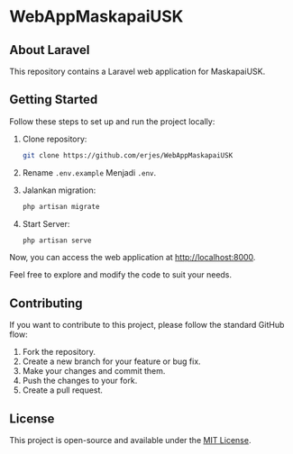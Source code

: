 # WebAppMaskapaiUSK

## About Laravel

This repository contains a Laravel web application for MaskapaiUSK.

## Getting Started

Follow these steps to set up and run the project locally:

1. Clone repository:

    ```bash
    git clone https://github.com/erjes/WebAppMaskapaiUSK
    ```

2. Rename `.env.example` Menjadi `.env`.

3. Jalankan migration:

    ```bash
    php artisan migrate
    ```

4. Start Server:

    ```bash
    php artisan serve
    ```

Now, you can access the web application at [http://localhost:8000](http://localhost:8000).

Feel free to explore and modify the code to suit your needs.

## Contributing

If you want to contribute to this project, please follow the standard GitHub flow:

1. Fork the repository.
2. Create a new branch for your feature or bug fix.
3. Make your changes and commit them.
4. Push the changes to your fork.
5. Create a pull request.

## License

This project is open-source and available under the [MIT License](LICENSE).
